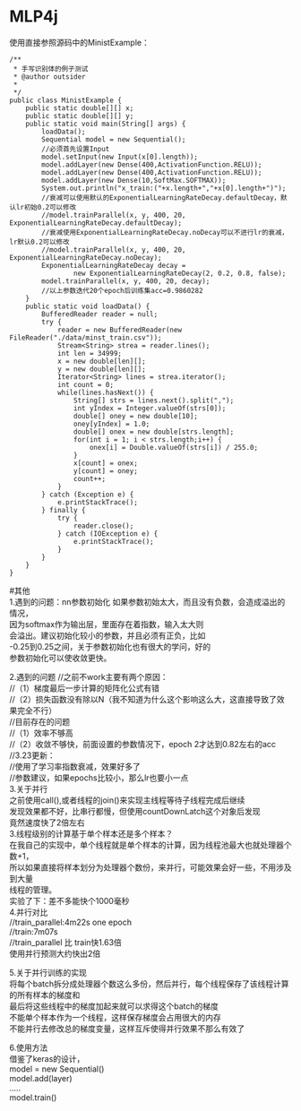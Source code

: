 # MLP4j
使用直接参照源码中的MinistExample：
```
/**
 * 手写识别体的例子测试
 * @author outsider
 *
 */
public class MinistExample {
	public static double[][] x;
	public static double[][] y;
	public static void main(String[] args) {
		loadData();
		Sequential model = new Sequential();
		//必须首先设置Input
		model.setInput(new Input(x[0].length));
		model.addLayer(new Dense(400,ActivationFunction.RELU));
		model.addLayer(new Dense(400,ActivationFunction.RELU));
		model.addLayer(new Dense(10,SoftMax.SOFTMAX));
		System.out.println("x_train:("+x.length+","+x[0].length+")");
		//衰减可以使用默认的ExponentialLearningRateDecay.defaultDecay，默认lr初始0.2可以修改
		//model.trainParallel(x, y, 400, 20, ExponentialLearningRateDecay.defaultDecay);
		//衰减使用ExponentialLearningRateDecay.noDecay可以不进行lr的衰减，lr默认0.2可以修改
		//model.trainParallel(x, y, 400, 20, ExponentialLearningRateDecay.noDecay);
		ExponentialLearningRateDecay decay = 
				new ExponentialLearningRateDecay(2, 0.2, 0.8, false);
		model.trainParallel(x, y, 400, 20, decay);
		//以上参数迭代20个epoch后训练集acc=0.9860282
	}
	public static void loadData() {
		BufferedReader reader = null;
		try {
			reader = new BufferedReader(new FileReader("./data/minst_train.csv"));
			Stream<String> strea = reader.lines();
			int len = 34999;
			x = new double[len][];
			y = new double[len][];
			Iterator<String> lines = strea.iterator();
			int count = 0;
			while(lines.hasNext()) {
				String[] strs = lines.next().split(",");
				int yIndex = Integer.valueOf(strs[0]);
				double[] oney = new double[10];
				oney[yIndex] = 1.0;
				double[] onex = new double[strs.length];
				for(int i = 1; i < strs.length;i++) {
					onex[i] = Double.valueOf(strs[i]) / 255.0;
				}
				x[count] = onex;
				y[count] = oney;
				count++;
			}
		} catch (Exception e) {
			e.printStackTrace();
		} finally {
			try {
				reader.close();
			} catch (IOException e) {
				e.printStackTrace();
			}
		}
	}
}
```
#其他  
1.遇到的问题：nn参数初始化
如果参数初始太大，而且没有负数，会造成溢出的情况，  
因为softmax作为输出层，里面存在着指数，输入太大则  
会溢出。建议初始化较小的参数，并且必须有正负，比如  
-0.25到0.25之间，关于参数初始化也有很大的学问，好的  
参数初始化可以使收敛更快。  

2.遇到的问题
//之前不work主要有两个原因：  
//（1）梯度最后一步计算的矩阵化公式有错  
//（2）损失函数没有除以N（我不知道为什么这个影响这么大，这直接导致了效果完全不行）  
//目前存在的问题  
//（1）效率不够高  
//（2）收敛不够快，前面设置的参数情况下，epoch 2才达到0.82左右的acc  
//3.23更新：  
//使用了学习率指数衰减，效果好多了  
//参数建议，如果epochs比较小，那么lr也要小一点  
3.关于并行  
之前使用call(),或者线程的join()来实现主线程等待子线程完成后继续  
发现效果都不好，比串行都慢，但使用countDownLatch这个对象后发现  
竟然速度快了2倍左右  
3.线程级别的计算基于单个样本还是多个样本？  
在我自己的实现中，单个线程就是单个样本的计算，因为线程池最大也就处理器个数+1，  
所以如果直接将样本划分为处理器个数份，来并行，可能效果会好一些，不用涉及到大量  
线程的管理。   
实验了下：差不多能快个1000毫秒  
4.并行对比  
//train_parallel:4m22s one epoch  
//train:7m07s  
//train_parallel 比 train快1.63倍  
使用并行预测大约快出2倍  

5.关于并行训练的实现  
将每个batch拆分成处理器个数这么多份，然后并行，每个线程保存了该线程计算的所有样本的梯度和  
最后将这些线程中的梯度加起来就可以求得这个batch的梯度  
不能单个样本作为一个线程，这样保存梯度会占用很大的内存  
不能并行去修改总的梯度变量，这样互斥使得并行效果不那么有效了  

6.使用方法  
借鉴了keras的设计，  
model = new Sequential()  
model.add(layer)  
.....  
model.train()  
